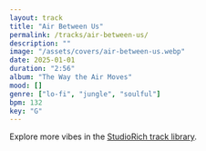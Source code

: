 ```yaml
---
layout: track
title: "Air Between Us"
permalink: /tracks/air-between-us/
description: ""
image: "/assets/covers/air-between-us.webp"
date: 2025-01-01
duration: "2:56"
album: "The Way the Air Moves"
mood: []
genre: ["lo-fi", "jungle", "soulful"]
bpm: 132
key: "G"
---
```


Explore more vibes in the [StudioRich track library](/tracks/).
